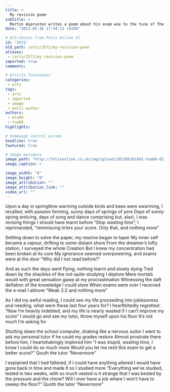 ```yaml
---
title: >
  My revision poem
subtitle: >
  Martin Asprusten writes a poem about his exam woe to the tune of The Raven by Edgar Allan Poe
date: "2013-05-16 17:44:13 +0100"

# Attributes from Felix Online V1
id: "3571"
old_path: /arts/3571/my-revision-poem
aliases:
 - /arts/3571/my-revision-poem
imported: true
comments:

# Article Taxonomies
categories:
 - arts
tags:
 - arts
 - imported
 - image
 - multi-author
authors:
 - mla09
 - tna08
highlights:

# Homepage control params
headline: true
featured: true

# Image metadata
image_path: "http://felixonline.co.uk/img/upload/201305161842-tna08-02_raven_watching_night_car_ca.jpg"
image_caption: >

image_width: "0"
image_height: "0"
image_attribution: ""
image_attribution_link: ""
video_url: ""
---
```


Upon a day in springtime warming outside birds and bees were swarming,
 I recalled, with passion forming, sunny days of springs of yore
 Days of sunny spring enticing, days of song and dance comprising
 but, alas!, I was revising things I should have learnt before
 “Stop wasting time”, I reprimanded, “reminiscing lo’ers your score.
 Only that, and nothing more”

Settling down to solve the paper, my resolve began to taper
 My inner self became a vapour, drifting to some distant shore
 From the dreamer’s lofty station, I surveyed the whole Creation
 But I knew my concentration had been broken at its core
 My ignorance seemed overpowering, and exams were at the door
 “Why did I not read before?”

And as such the days went flying, nothing learnt and slowly dying
 Tied down by the shackles of the not-quite-studying I deplore
 Mere mortals would with great sensation gawp at my procrastination
 Witnessing the daft deflation of the knowledge I could store
 When exams were over I received the e-mail I abhore
 “Weak 2:2 and nothing more”

As I did my awful reading, I could see my life proceeding
 into joblessness and needing, what were these last four years for?
 I heartfeltedly regretted: “Now I’m heavily indebted,
 and my life is nearly wasted if I can’t improve my score”
 I would go and see my tutor, throw myself upon his floor
 It’s not much I’m asking for

Shutting down the school computer, shaking like a nervous suitor
 I went to ask my personal tutor if he could my grades restore
 Almost prostrate there before him, I heartshakingly implored him
 “I was stupid, wasting time, I know I could do so much more
 Would you let me resit this exam to get a better score?”
 Qouth the tutor “Nevermore”

I explained that I had faltered, if I could have anything altered
 I would have gone back in time and made it so I studied more
 “Everything we’ve studied, tested in two weeks, with so much vested
 is it strange that I was bested by the pressure and the chore?
 Will I ever have a job where I won’t have to sweep the floor?”
 Quoth the tutor “Nevermore”
